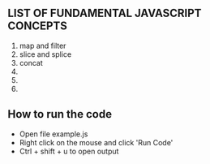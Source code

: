 ## LIST OF FUNDAMENTAL JAVASCRIPT CONCEPTS

1. map and filter
2. slice and splice
3. concat
4.
5.
6.

## How to run the code
- Open file example.js
- Right click on the mouse and click 'Run Code'
- Ctrl + shift + u to open output
